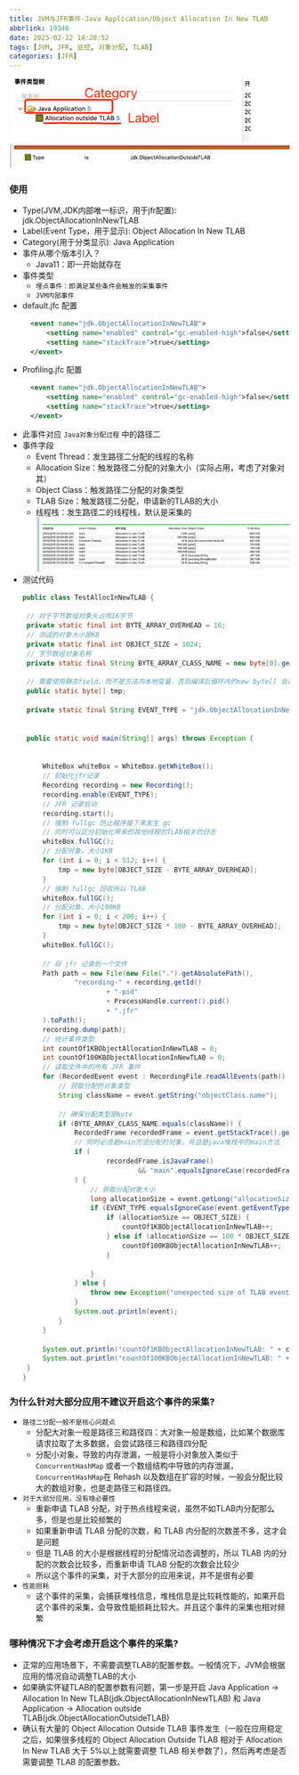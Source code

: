```yaml
---
title: JVM与JFR事件-Java Application/Object Allocation In New TLAB
abbrlink: 19346
date: 2025-02-22 14:20:52
tags: [JVM, JFR, 监控, 对象分配, TLAB]
categories: [JFR]
---
```


![img](/images/jfr/04.png)
![img](/images/jfr/05.png)

### 使用
- Type(JVM,JDK内部唯一标识，用于jfr配置): jdk.ObjectAllocationInNewTLAB
- Label(Event Type，用于显示): Object Allocation In New TLAB
- Category(用于分类显示): Java Application
- 事件从哪个版本引入？
    - Java11：即一开始就存在
- 事件类型
    - `埋点事件：即满足某些条件会触发的采集事件`
    - `JVM内部事件`
- default.jfc 配置
  ```xml
    <event name="jdk.ObjectAllocationInNewTLAB">
        <setting name="enabled" control="gc-enabled-high">false</setting>
        <setting name="stackTrace">true</setting>
    </event>
  ```
- Profiling.jfc 配置
  ```xml
    <event name="jdk.ObjectAllocationInNewTLAB">
        <setting name="enabled" control="gc-enabled-high">false</setting>
        <setting name="stackTrace">true</setting>
    </event>
  ```
- 此事件对应 `Java对象分配过程` 中的路径二
- 事件字段
    - Event Thread：发生路径二分配的线程的名称
    - Allocation Size：触发路径二分配的对象大小（实际占用，考虑了对象对其）
    - Object Class：触发路径二分配的对象类型
    - TLAB Size：触发路径二分配，申请新的TLAB的大小
    - 线程栈：发生路径二的线程栈，默认是采集的
      ![img](/images/jfr/06.png)
- 测试代码
   ```java
  public class TestAllocInNewTLAB {

    // 对于字节数组对象头占用16字节
    private static final int BYTE_ARRAY_OVERHEAD = 16;
    // 测试的对象大小是KB
    private static final int OBJECT_SIZE = 1024;
    // 字节数组对象名称
    private static final String BYTE_ARRAY_CLASS_NAME = new byte[0].getClass().getName();

    // 需要使用静态field，而不是方法内本地变量，否则编译后循环内的new byte[] 会被全部省略，只剩最后一次的
    public static byte[] tmp;

    private static final String EVENT_TYPE = "jdk.ObjectAllocationInNewTLAB";


    public static void main(String[] args) throws Exception {


        WhiteBox whiteBox = WhiteBox.getWhiteBox();
        // 初始化jfr记录
        Recording recording = new Recording();
        recording.enable(EVENT_TYPE);
        // JFR 记录启动
        recording.start();
        // 强制 fullgc 防止程序接下来发生 gc
        // 同时可以区分初始化带来的其他线程的TLAB相关的日志
        whiteBox.fullGC();
        // 分配对象，大小1KB
        for (int i = 0; i < 512; i++) {
            tmp = new byte[OBJECT_SIZE - BYTE_ARRAY_OVERHEAD];
        }
        // 强制 fullgc 回收所以 TLAB
        whiteBox.fullGC();
        // 分配对象，大小100KB
        for (int i = 0; i < 200; i++) {
            tmp = new byte[OBJECT_SIZE * 100 - BYTE_ARRAY_OVERHEAD];
        }
        whiteBox.fullGC();

        // 将 jfr 记录到一个文件
        Path path = new File(new File(".").getAbsolutePath(),
                "recording-" + recording.getId()
                        + "-pid"
                        + ProcessHandle.current().pid()
                        + ".jfr"
        ).toPath();
        recording.dump(path);
        // 统计事件类型
        int countOf1KBObjectAllocationInNewTLAB = 0;
        int countOf100KBObjectAllocationInNewTLAB = 0;
        // 读取文件中的所有 JFR 事件
        for (RecordedEvent event : RecordingFile.readAllEvents(path)) {
            // 获取分配的对象类型
            String className = event.getString("objectClass.name");

            // 确保分配类型是byte
            if (BYTE_ARRAY_CLASS_NAME.equals(className)) {
                RecordedFrame recordedFrame = event.getStackTrace().getFrames().get(0);
                // 同时必须是main方法分配的对象，并且是java堆栈中的main方法
                if (
                        recordedFrame.isJavaFrame()
                                && "main".equalsIgnoreCase(recordedFrame.getMethod().getName())
                ) {
                    // 获取分配对象大小
                    long allocationSize = event.getLong("allocationSize");
                    if (EVENT_TYPE.equalsIgnoreCase(event.getEventType().getName())) {
                        if (allocationSize == OBJECT_SIZE) {
                            countOf1KBObjectAllocationInNewTLAB++;
                        } else if (allocationSize == 100 * OBJECT_SIZE) {
                            countOf100KBObjectAllocationInNewTLAB++;
                        }

                    }
                } else {
                    throw new Exception("unexpected size of TLAB event");
                }
                System.out.println(event);
            }
        }

        System.out.println("countOf1KBObjectAllocationInNewTLAB: " + countOf1KBObjectAllocationInNewTLAB);
        System.out.println("countOf100KBObjectAllocationInNewTLAB: " + countOf100KBObjectAllocationInNewTLAB);
    }
   }
   ```

### 为什么针对大部分应用不建议开启这个事件的采集?
- `路径二分配一般不是核心问题点`
    - 分配大对象一般是路径三和路径四：大对象一般是数组，比如某个数据库请求拉取了太多数据，会尝试路径三和路径四分配
    - 分配小对象，导致的内存泄漏，一般是将小对象放入类似于 `ConcurrentHashMap` 或者一个数组结构中导致的内存泄漏，`ConcurrentHashMap`在 Rehash 以及数组在扩容的时候，一般会分配比较大的数组对象，也是走路径三和路径四。
- `对于大部分应用，没有啥必要性`
    - 重新申请 TLAB 分配，对于热点线程来说，虽然不如TLAB内分配那么多，但是也是比较频繁的
    - 如果重新申请 TLAB 分配的次数，和 TLAB 内分配的次数差不多，这才会是问题
    - 但是 TLAB 的大小是根据线程的分配情况动态调整的，所以 TLAB 内的分配的次数会比较多，而重新申请 TLAB 分配的次数会比较少
    - 所以这个事件的采集，对于大部分的应用来说，并不是很有必要
- `性能损耗`
    - 这个事件的采集，会捕获堆栈信息，堆栈信息是比较耗性能的，如果开启这个事件的采集，会导致性能损耗比较大。并且这个事件的采集也相对频繁

### 哪种情况下才会考虑开启这个事件的采集?
- 正常的应用场景下，不需要调整TLAB的配置参数。一般情况下，JVM会根据应用的情况自动调整TLAB的大小
- 如果确实怀疑TLAB的配置参数有问题，第一步是开启 Java Application -> Allocation In New TLAB(jdk.ObjectAllocationInNewTLAB) 和 Java Application ->  Allocation outside TLAB(jdk.ObjectAllocationOutsideTLAB)
- 确认有大量的 Object Allocation Outside TLAB 事件发生（一般在应用稳定之后，如果很多线程的 Object Allocation Outside TLAB 相对于 Allocation In New TLAB 大于 5%以上就需要调整 TLAB 相关参数了），然后再考虑是否需要调整 TLAB 的配置参数。

